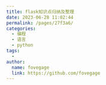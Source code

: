 ```yaml
---
title: flask知识点归纳及整理
date: 2023-06-28 11:02:44
permalink: /pages/27f3a6/
categories:
  - 编程
  - 语言
  - python
tags:
  - 
author: 
  name: fovegage
  link: https://github.com/fovegage
---
```

